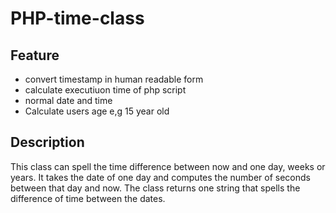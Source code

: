 # PHP-time-class

## Feature
 - convert timestamp in human readable form
 - calculate executiuon time of php script 
 - normal date and time
 - Calculate users age e,g  15 year old


## Description
This class can spell the time difference between now and one day, weeks or years.
It takes the date of one day and computes the number of seconds between that day and now.
The class returns one string that spells the difference of time between the dates.
